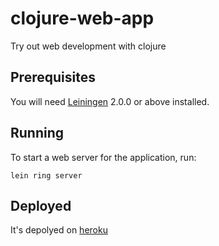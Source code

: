 # clojure-web-app

Try out web development with clojure

## Prerequisites

You will need [Leiningen][] 2.0.0 or above installed.

[leiningen]: https://github.com/technomancy/leiningen

## Running

To start a web server for the application, run:

    lein ring server

## Deployed

It's depolyed on [heroku][]

[heroku]: http://clojure-web-app.herokuapp.com/cheapest-near-me
